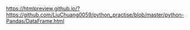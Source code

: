 https://htmlpreview.github.io/?https://github.com/LiuChuang0059/python_practise/blob/master/python-Pandas/DataFrame.html
